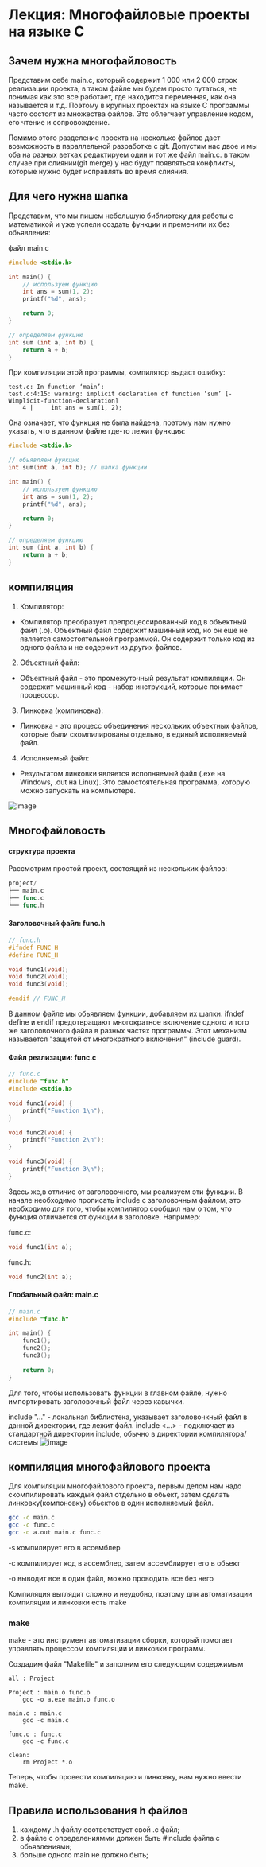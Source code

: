 # Лекция: Многофайловые проекты на языке C

## Зачем нужна многофайловость
Представим себе main.c, который содержит 1 000 или 2 000 строк реализации проекта, в таком файле мы будем просто путаться, не понимая как это все работает, где находится переменная, как она называется и т.д. Поэтому в крупных проектах на языке C программы часто состоят из множества файлов. Это облегчает управление кодом, его чтение и сопровождение.

Помимо этого разделение проекта на несколько файлов дает возможность в параллельной разработке с git. Допустим нас двое и мы оба на разных ветках редактируем один и тот же файл main.c. в таком случае при слиянии(git merge) у нас будут появляться конфликты, которые нужно будет исправлять во время слияния.


## Для чего нужна шапка
Представим, что мы пишем небольшую библиотеку для работы с математикой и уже успели создать функции и пременили их без обьявления:

файл main.c
```C
#include <stdio.h>

int main() {
    // используем функцию
    int ans = sum(1, 2);
    printf("%d", ans);

    return 0;
}

// определяем функцию
int sum (int a, int b) {
    return a + b;
}
```
При компиляции этой программы, компилятор выдаст ошибку:
```
test.c: In function ‘main’:
test.c:4:15: warning: implicit declaration of function ‘sum’ [-Wimplicit-function-declaration]
    4 |     int ans = sum(1, 2);
```
Она означает, что функция не была найдена, поэтому нам нужно указать, что в данном файле где-то лежит функция:
```C
#include <stdio.h>

// обьявляем функцию
int sum(int a, int b); // шапка функции

int main() {
    // используем функцию
    int ans = sum(1, 2);
    printf("%d", ans);

    return 0;
}

// определяем функцию
int sum (int a, int b) {
    return a + b;
}
```

## компиляция
1. Компилятор:
  - Компилятор преобразует препроцессированный код в объектный файл (.o). Объектный файл содержит машинный код, но он еще не является самостоятельной программой. Он содержит только код из одного файла и не содержит из других файлов.

2. Объектный файл:

  - Объектный файл - это промежуточный результат компиляции. Он содержит машинный код - набор инструкций, которые понимает процессор.

3. Линковка (компиновка):

  - Линковка - это процесс объединения нескольких объектных файлов, которые были скомпилированы отдельно, в единый исполняемый файл.
4. Исполняемый файл:

  - Результатом линковки является исполняемый файл (.exe на Windows, .out на Linux). Это самостоятельная программа, которую можно запускать на компьютере. 

![image](https://github.com/user-attachments/assets/5a9198cb-7a25-4f08-ad7c-76cec42a9a00)

## Многофайловость
#### структура проекта
Рассмотрим простой проект, состоящий из нескольких файлов:
```go
project/
├── main.c
├── func.c
└── func.h
```

#### Заголовочный файл: func.h
```C
// func.h
#ifndef FUNC_H
#define FUNC_H

void func1(void);
void func2(void);
void func3(void);

#endif // FUNC_H
```
В данном файле мы обьявляем функции, добавляем их шапки.
ifndef define и endif предотвращают многократное включение одного и того же заголовочного файла в разных частях программы. Этот механизм называется "защитой от многократного включения" (include guard).

#### Файл реализации: func.c
```C
// func.c
#include "func.h"
#include <stdio.h>

void func1(void) {
    printf("Function 1\n");
}

void func2(void) {
    printf("Function 2\n");
}

void func3(void) {
    printf("Function 3\n");
}
```
Здесь же,в отличие от заголовочного, мы реализуем эти функции. В начале необходимо прописать include с заголовочным файлом, это необходимо для того, чтобы компилятор сообщил нам о том, что функция отличается от функции в заголовке. Например:

func.c:
```C
void func1(int a);
```

func.h:
```C
void func2(int a);
```

#### Глобальный файл: main.c
```C
// main.c
#include "func.h"

int main() {
    func1();
    func2();
    func3();
    
    return 0;
}
```
Для того, чтобы использовать функции в главном файле, нужно импортировать заголовочный файл через кавычки.

include "..." - локальная библиотека, указывает заголовочкный файл в данной директории, где лежит файл.
include <...> - подключает из стандартной директории include, обычно в директории компилятора/системы
![image](https://github.com/user-attachments/assets/dce3c7e6-fd56-4331-960f-575e883dd414)


## компиляция многофайлового проекта
Для компиляции многофайлового проекта, первым делом нам надо скомпилировать каждый файл отдельно в обьект, затем сделать линковку(компоновку) обьектов в один исполняемый файл.
```bash
gcc -c main.c
gcc -c func.c
gcc -o a.out main.c func.c 
```
-s компилирует его в ассемблер

-c компилирует код в ассемблер, затем ассемблирует его в обьект

-o выводит все в один файл, можно проводить все без него


Компиляция выглядит сложно и неудобно, поэтому для автоматизации компиляции и линковки есть make

### make
make - это инструмент автоматизации сборки, который помогает управлять процессом компиляции и линковки программ.

Создадим файл "Makefile" и заполним его следующим содержимым
```make
all : Project

Project : main.o func.o
	gcc -o a.exe main.o func.o

main.o : main.c
	gcc -c main.c

func.o : func.c
	gcc -c func.c

clean:
	rm Project *.o
```
Теперь, чтобы провести компиляцию и линковку, нам нужно ввести make.

## Правила использования h файлов
1. каждому .h файлу соответствует свой .с файл;
2. в файле с определениямми должен быть #include файла с обьявлениями;
3. больше одного main не должно быть;
